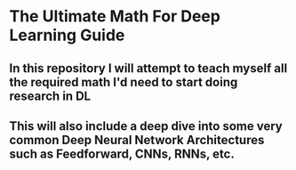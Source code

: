 # The Ultimate Math For Deep Learning Guide

## In this repository I will attempt to teach myself all the required math I'd need to start doing research in DL
## This will also include a deep dive into some very common Deep Neural Network Architectures such as **Feedforward**, **CNNs**, **RNNs**, etc. 
